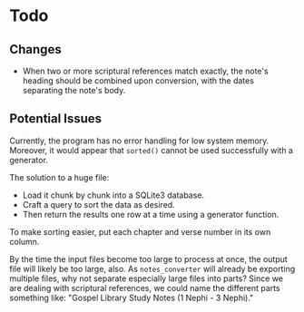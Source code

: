 # Todo

## Changes

* When two or more scriptural references match exactly, the note's heading should be combined upon conversion, with the dates separating the note's body.

## Potential Issues

Currently, the program has no error handling for low system memory. Moreover, it would appear that `sorted()` cannot be used successfully with a generator.

The solution to a huge file:

* Load it chunk by chunk into a SQLite3 database.
* Craft a query to sort the data as desired.
* Then return the results one row at a time using a generator function.

To make sorting easier, put each chapter and verse number in its own column.

By the time the input files become too large to process at once, the output file will likely be too large, also. As `notes_converter` will already be exporting multiple files, why not separate especially large files into parts? Since we are dealing with scriptural references, we could name the different parts something like: "Gospel Library Study Notes (1 Nephi - 3 Nephi)."
